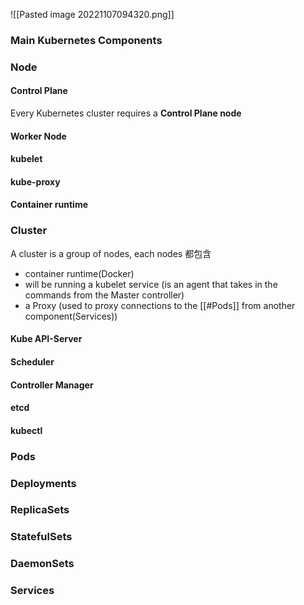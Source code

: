 




![[Pasted image 20221107094320.png]]
### Main Kubernetes Components

### Node

#### Control Plane
Every Kubernetes cluster requires a **Control Plane node**

#### Worker Node

#### kubelet

#### kube-proxy

#### Container runtime

### Cluster
A cluster is a group of nodes, each nodes 都包含
- container runtime(Docker)
- will be running a kubelet service (is an agent that takes in the commands from the Master controller)
- a Proxy (used to proxy connections to the [[#Pods]] from another component(Services))

#### Kube API-Server

#### Scheduler

#### Controller Manager

#### etcd

#### kubectl

### Pods

### Deployments

### ReplicaSets

### StatefulSets

### DaemonSets

### Services






